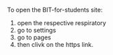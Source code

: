 To open the BIT-for-students site: 
1. open the respective respiratory
2. go to settings
3. go to pages
4. then clivk on the https link.
